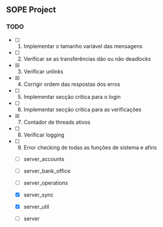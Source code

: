 ## SOPE Project

### TODO

- [ ] 1. Implementar o tamanho variável das mensagens
- [ ] 2. Verificar se as transferências dão ou não deadlocks
- [x] 3. Verificar unlinks
- [x] 4. Corrigir ordem das respostas dos erros
- [ ] 5. Implementar secção crítica para o login
- [ ] 6. Implementar secção crítica para as verificações
- [x] 7. Contador de threads ativos
- [ ] 8. Verificar logging 
- [ ] 9. Error checking de todas as funções de sistema e afins
    - [ ] server_accounts
    - [ ] server_bank_office
    - [ ] server_operations
    - [x] server_sync
    - [x] server_util
    - [ ] server
     
